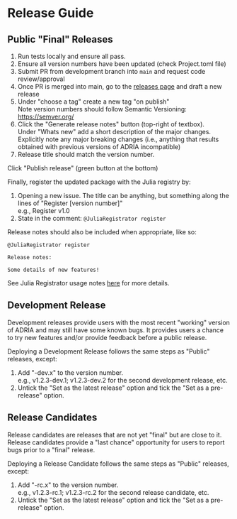 # Release Guide

## Public "Final" Releases

1. Run tests locally and ensure all pass.
2. Ensure all version numbers have been updated (check Project.toml file)
3. Submit PR from development branch into `main` and request code review/approval
4. Once PR is merged into main, go to the [releases page](https://github.com/open-AIMS/ADRIA.jl/releases) and draft a new release
5. Under "choose a tag" create a new tag "on publish"  
   Note version numbers should follow Semantic Versioning: https://semver.org/
6. Click the "Generate release notes" button (top-right of textbox).  
   Under "Whats new" add a short description of the major changes.  
   Explicitly note any major breaking changes (i.e., anything that results obtained with previous versions of ADRIA incompatible)
7. Release title should match the version number.

Click "Publish release" (green button at the bottom)

Finally, register the updated package with the Julia registry by:

1. Opening a new issue. The title can be anything, but something along the lines of "Register [version number]"  
   e.g., Register v1.0
2. State in the comment: `@JuliaRegistrator register`  

Release notes should also be included when appropriate, like so:

```
@JuliaRegistrator register

Release notes:

Some details of new features!
```

See Julia Registrator usage notes [here](https://github.com/JuliaComputing/Registrator.jl?installation_id=32448289&setup_action=install#details-for-triggering-juliaregistrator-for-step-2-above) for more details.


## Development Release

Development releases provide users with the most recent "working" version of ADRIA and may still have some known bugs.
It provides users a chance to try new features and/or provide feedback before a public release.

Deploying a Development Release follows the same steps as "Public" releases, except:

1. Add "-dev.x" to the version number.  
   e.g., v1.2.3-dev.1; v1.2.3-dev.2 for the second development release, etc.
2. Untick the "Set as the latest release" option and tick the "Set as a pre-release" option.


## Release Candidates

Release candidates are releases that are not yet "final" but are close to it. Release candidates provide a "last chance" opportunity
for users to report bugs prior to a "final" release.

Deploying a Release Candidate follows the same steps as "Public" releases, except:

1. Add "-rc.x" to the version number.  
   e.g., v1.2.3-rc.1; v1.2.3-rc.2 for the second release candidate, etc.
2. Untick the "Set as the latest release" option and tick the "Set as a pre-release" option.

